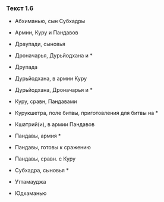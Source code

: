 ### Текст 1.6

- Абхиманью, сын Субхадры

- Армии, Куру и Пандавов

- Драупади, сыновья

- Дроначарья, Дурьйодхана и *

- Друпада

- Дурьйодхана, в армии Куру

- Дурьйодхана, Дроначарья и *

- Куру, сравн, Пандавами

- Курукшетра, поле битвы, приготовления для битвы на *

- Кшатрий(и), в армии Пандавов

- Пандавы, армия *

- Пандавы, готовы к сражению

- Пандавы, сравн. с Куру

- Субхадра, сыновья *

- Уттамауджа

- Юдхаманью
	
